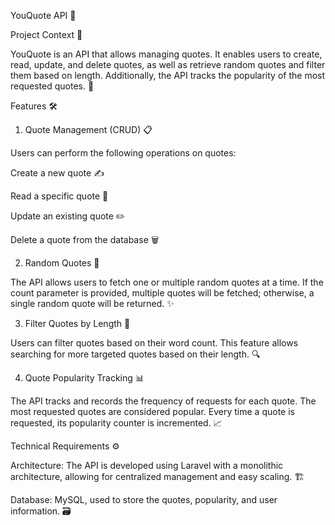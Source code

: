 YouQuote API 🌟

Project Context 📖

YouQuote is an API that allows managing quotes. It enables users to create, read, update, and delete quotes, as well as retrieve random quotes and filter them based on length. Additionally, the API tracks the popularity of the most requested quotes. 🔄

 Features 🛠️

1. Quote Management (CRUD) 📋

Users can perform the following operations on quotes:

Create a new quote ✍️

Read a specific quote 📖

Update an existing quote ✏️

Delete a quote from the database 🗑️

2. Random Quotes 🎲

The API allows users to fetch one or multiple random quotes at a time. If the count parameter is provided, multiple quotes will be fetched; otherwise, a single random quote will be returned. ✨

3. Filter Quotes by Length 📏

Users can filter quotes based on their word count. This feature allows searching for more targeted quotes based on their length. 🔍

4. Quote Popularity Tracking 📊

The API tracks and records the frequency of requests for each quote. The most requested quotes are considered popular. Every time a quote is requested, its popularity counter is incremented. 📈

Technical Requirements ⚙️

Architecture: The API is developed using Laravel with a monolithic architecture, allowing for centralized management and easy scaling. 🏗️

Database: MySQL, used to store the quotes, popularity, and user information. 🗃️

